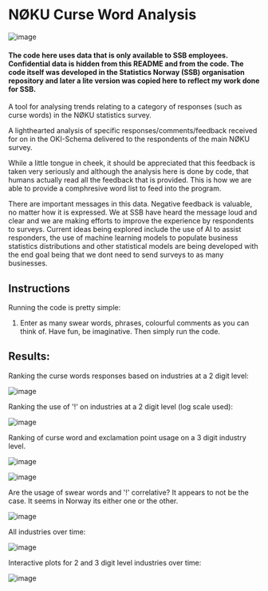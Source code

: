 # NØKU Curse Word Analysis

![image](https://github.com/user-attachments/assets/585517da-5de8-44ac-995a-d4316b03c765)

#### The code here uses data that is only available to SSB employees. Confidential data is hidden from this README and from the code. The code itself was developed in the Statistics Norway (SSB) organisation repository and later a lite version was copied here to reflect my work done for SSB.

A tool for analysing trends relating to a category of responses (such as curse words) in the NØKU statistics survey. 

A lighthearted analysis of specific responses/comments/feedback received for on in the OKI-Schema delivered to the respondents of the main NØKU survey. 

While a little tongue in cheek, it should be appreciated that this feedback is taken very seriously and although the analysis here is done by code, that humans actually read all the feedback that is provided. This is how we are able to provide a comphresive word list to feed into the program. 

There are important messages in this data. Negative feedback is valuable, no matter how it is expressed. We at SSB have heard the message loud and clear and we are making efforts to improve the experience by respondents to surveys. Current ideas being explored include the use of AI to assist responders, the use of machine learning models to populate business statistics distributions and other statistical models are being developed with the end goal being that we dont need to send surveys to as many businesses. 


## Instructions

Running the code is pretty simple:

1. Enter as many swear words, phrases, colourful comments as you can think of. Have fun, be imaginative. Then simply run the code.


## Results: 

Ranking the curse words responses based on industries at a 2 digit level: 

![image](https://github.com/user-attachments/assets/9dfd7059-f0c2-45e3-a026-34d39ce3e13e)


Ranking the use of '!' on industries at a 2 digit level (log scale used): 

![image](https://github.com/user-attachments/assets/c1845926-04b4-415e-a33f-d0bf7e11e3ce)

Ranking of curse word and exclamation point usage on a 3 digit industry level. 

![image](https://github.com/user-attachments/assets/6b6871c7-2316-4674-b2a4-7a3d8ed1ea47)

![image](https://github.com/user-attachments/assets/ffb528ab-b879-4bac-86a3-17eb8d80f87c)

Are the usage of swear words and '!' correlative? It appears to not be the case. It seems in Norway its either one or the other. 

![image](https://github.com/user-attachments/assets/9b22ecfc-ee41-466e-8ff1-30377a683154)


All industries over time:

![image](https://github.com/user-attachments/assets/6a4a8d2c-14b5-46b5-b62e-9758f6352fff)

Interactive plots for 2 and 3 digit level industries over time:

![image](https://github.com/user-attachments/assets/b622b33b-21bb-4ac0-b905-b40847bf259e)

